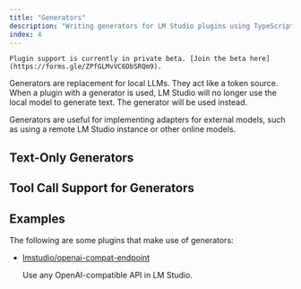 ```yaml
---
title: "Generators"
description: "Writing generators for LM Studio plugins using TypeScript"
index: 4
---
```


```lms_private_beta
Plugin support is currently in private beta. [Join the beta here](https://forms.gle/ZPfGLMvVC6DbSRQm9).
```

Generators are replacement for local LLMs. They act like a token source. When a plugin with a generator is used, LM Studio will no longer use the local model to generate text. The generator will be used instead.

Generators are useful for implementing adapters for external models, such as using a remote LM Studio instance or other online models.

## Text-Only Generators

## Tool Call Support for Generators

## Examples

The following are some plugins that make use of generators:

- [lmstudio/openai-compat-endpoint](https://lmstudio.ai/lmstudio/openai-compat-endpoint)

  Use any OpenAI-compatible API in LM Studio.
